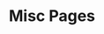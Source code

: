 ---
title: "Misc Pages"
description: "this is meta description"
draft: false
exclude_from_menu: true
layout: "basic"
ignoreSearch: true # exclude this page (example.com/misc/) only from search results

# Include in page collection but not rendered (Anyone can't access this page) - https://gohugo.io/content-management/build-options/
_build: 
  list: 'always'
  publishResources: false
  render: 'never'
---
